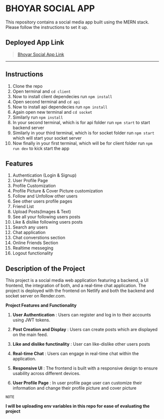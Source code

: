 # BHOYAR SOCIAL APP

This repository contains a social media app built using the MERN stack. Please follow the instructions to set it up.

 ## Deployed App Link
    
  > [Bhoyar Social App Link](https://whimsical-bombolone-7390e6.netlify.app/)

  ---

    
## Instructions

1.  Clone the repo 
2.  Open terminal and ``cd client``
3.  Now to install client dependecies run ``npm install``
4.  Open second terminal and ``cd api``
5.  Now to install api dependecies run ``npm install``
6.  Again open new terminal and ``cd socket``
7.  Similarly run ``npm install``
8.  In your second terminal, which is for api folder run ``npm start`` to start backend server
9.  Similarly in your third terminal, which is for socket folder run ``npm start `` which will start your socket server
10. Now finally in your first terminal, which will be for client folder run ``npm run dev`` to kick start the app



## Features

1.  Authentication (Login & Signup)
2.  User Profile Page
3.  Profile Customization
4.  Profile Picture & Cover Picture customization
5.  Follow and Unfollow other users
6.  See other users profile pages
7.  Friend List
8.  Upload Posts(Images & Text)
9.  See all your following users posts
10. Like & dislike following users posts
11. Search any users 
12. Chat application
13. Chat converstions section
14. Online Friends Section
15. Realtime messeging
16. Logout functionality

## Description of the Project

This project is a social media web application featuring a backend, a UI frontend, the integration of both, and a real-time chat application. The project is deployed with the frontend on Netlify and both the backend and socket server on Render.com.

**Project Features and Functionality**

1.	**User Authentication** : Users can register and log in to their accounts using JWT tokens.

2.	**Post Creation and Display** : Users can create posts which are displayed on the main feed.

3.  **Like and dislike functinality** :   User can like-dislike other users posts 

4.	**Real-time Chat** : Users can engage in real-time chat within the application.

5.	**Responsive UI** : The frontend is built with a responsive design to ensure usability across different devices.

6.  **User Profile Page** : In user profile page user can customize their information and change their profile picture and cover picture

``NOTE``

**I will be uploading env variables in this repo for ease of evaluating the project**